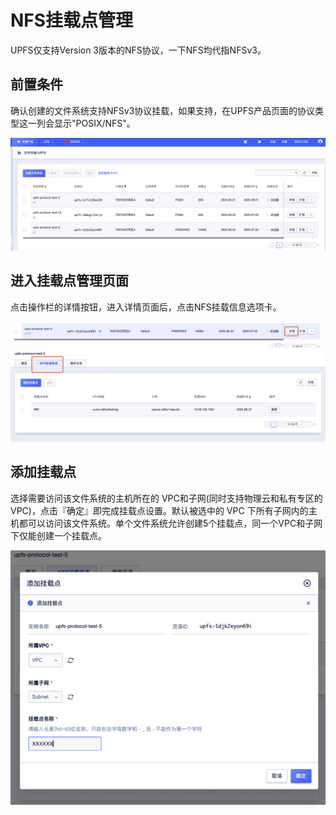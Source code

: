 # NFS挂载点管理

UPFS仅支持Version 3版本的NFS协议，一下NFS均代指NFSv3。

## 前置条件

确认创建的文件系统支持NFSv3协议挂载，如果支持，在UPFS产品页面的协议类型这一列会显示"POSIX/NFS"。

![](/images/upfs_guide/nfs_support.png)

## 进入挂载点管理页面

点击操作栏的详情按钮，进入详情页面后，点击NFS挂载信息选项卡。

![](/images/upfs_guide/nfs_mount_info1.png)
![](/images/upfs_guide/nfs_mount_info2.png)

## 添加挂载点

选择需要访问该文件系统的主机所在的 VPC和子网(同时支持物理云和私有专区的 VPC)，点击『确定』即完成挂载点设置。默认被选中的 VPC 下所有子网内的主机都可以访问该文件系统。单个文件系统允许创建5个挂载点，同一个VPC和子网下仅能创建一个挂载点。

![](/images/upfs_guide/add_nfs_mountpoint.png)

